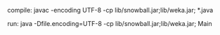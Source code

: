 compile:
javac -encoding UTF-8 -cp lib/snowball.jar;lib/weka.jar; *.java

run: 
java -Dfile.encoding=UTF-8 -cp lib/snowball.jar;lib/weka.jar; Main

